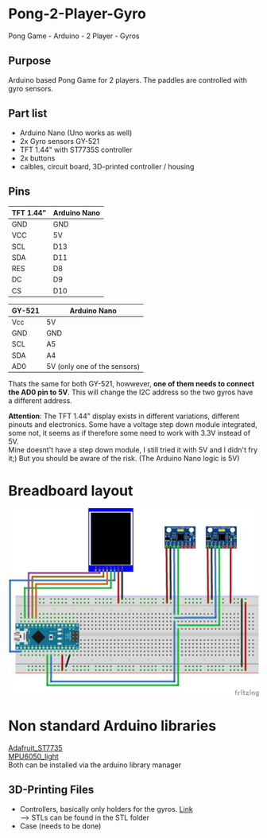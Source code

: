 # Pong-2-Player-Gyro
 Pong Game - Arduino - 2 Player - Gyros

## Purpose

Arduino based Pong Game for 2 players. The paddles are controlled with gyro sensors. 

## Part list

- Arduino Nano (Uno works as well)
- 2x Gyro sensors GY-521
- TFT 1.44" with ST7735S controller
- 2x buttons
- calbles, circuit board, 3D-printed controller / housing

## Pins

|TFT 1.44"|Arduino Nano|
|-|-|
   GND|GND  
   VCC|5V  
   SCL|D13  
   SDA|D11  
   RES|D8  
   DC|D9  
   CS|D10  

|GY-521|Arduino Nano|
|-|-|
   Vcc|5V  
   GND|GND  
   SCL|A5  
   SDA|A4  
   AD0|5V (only one of the sensors)  
  
Thats the same for both GY-521, howwever, **one of them needs to connect the AD0 pin to 5V**. This will change the I2C address so the two gyros have a different address.  

**Attention**: The TFT 1.44" display exists in different variations, different pinouts and electronics. Some have a voltage step down module integrated, some not, it seems as if therefore some need to work with 3.3V instead of 5V.   
Mine doesnt't have a step down module, I still tried it with 5V and I didn't fry it;) But you should be aware of the risk. (The Arduino Nano logic is 5V)

# Breadboard layout

![Circuit](Cicuit/Pong-2-Player-Gyro_Breadboard.jpg)

# Non standard Arduino libraries

[Adafruit_ST7735](https://github.com/adafruit/Adafruit-ST7735-Library)  
[MPU6050_light](https://github.com/rfetick/MPU6050_light)  
Both can be installed via the arduino library manager  

## 3D-Printing Files
- Controllers, basically only holders for the gyros. [Link](https://cad.onshape.com/documents/e8f608abf657cef6dc1b4666/w/007233a8e505381b6e8c31cd/e/1e409a07bb671ca26936d715)  
  --> STLs can be found in the STL folder
- Case (needs to be done)
 
